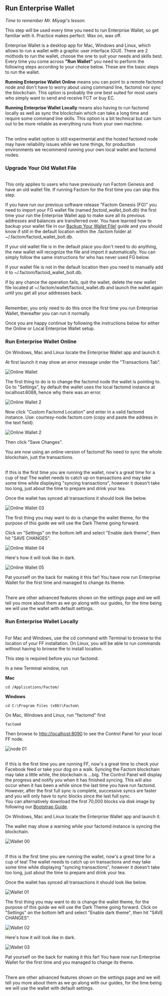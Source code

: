 ## Run Enterprise Wallet

*Time to remember Mr. Miyagi's lesson.*
 
This step will be used every time you need to run Enterprise Wallet, so get familiar with it. Practice makes perfect. Wax on, wax off.

Enterprise Wallet is a desktop app for Mac, Windows and Linux, which allows to run a wallet with a graphic user interface (GUI). There are 2 mothods to run the wallet, choose the one to suit your needs and skills best. Every time you come across **"Run Wallet"** you need to perform the following steps according to your choice below. These are the basic steps to run the wallet.

**Running Enterprise Wallet Online** means you can point to a remote factomd node and don't have to worry about using command line, factomd nor sync the blockchain. This option is probably the one best suited for most users who simply want to send and receive FCT or buy EC.

**Running Enterprise Wallet Locally** means also having to run factomd locally as well as sync the blockchain which can take a long time and require some command line skills. This option is a bit technical but can turn out to be more reliable as everything runs from your own machine.

<aside class="warning"><br>
The online wallet option is still experimental and the hosted factomd node may have reliability issues while we tune things, for production environments we recommend running your own local wallet and factomd nodes.
</aside> 

### Upgrade Your Old Wallet File

<aside class="notice"><br>
This only applies to users who have previously run Factom Genesis and have an old wallet file. If running Factom for the first time you can skip this step. 
</aside>

If you have run our previous software release "Factom Genesis (FG)" you need to import your FG wallet file (named *factoid_wallet_bolt.db*) the first time your run the Enterprise Wallet app to make sure all its previous addresses and balances are transferred over. You have learned how to backup your wallet file in our [Backup Your Wallet File!](#backup-your-wallets) guide and you should know if still in the default location within the .factom folder at ~/.factom/factoid_wallet_bolt.db.

If your old wallet file is in the default place you don't need to do anything, the new wallet will recognize the file and import it automatically. You can simply follow the same instructions for who has never used FG below. 

If your wallet file is not in the default location then you need to manually add it to ~/.factom/factoid_wallet_bolt.db.

If by any chance the operation fails, quit the wallet, delete the new wallet file located at ~/.factom/wallet/factoid_wallet.db and launch the wallet again until you get all your addresses back.

<aside class="success"><br>
Remember, you only need to do this once the first time you run Enterprise Wallet, thereafter you can run it normally. 
</aside>

Once you are happy continue by following the instructions below for either the Online or Local Enterprise Wallet setup.

### Run Enterprise Wallet Online

On Windows, Mac and Linux locate the Enterprise Wallet app and launch it.

At first launch it may show an error message under the "Transactions Tab".

![Online Wallet](images/wallet_091.png)

The first thing to do is to change the factomd node the wallet is pointing to. Go to "Settings", by default the wallet uses the local factomd instance at localhost:8088, hence why there was an error.

![Online Wallet 2](images/wallet_092.png)

Now click "Custom Factomd Location" and enter in a valid factomd instance. Use: courtesy-node.factom.com (copy and paste the address in the text field).

![Online Wallet 2](images/wallet_093.png)

Then click "Save Changes". 

You are now using an online version of factomd! No need to sync the whole blockchain, just the transactions.

<aside class="notice"><br>
If this is the first time you are running the wallet, now's a great time for a cup of tea! 
The wallet needs to catch up on transactions and may take some time while displaying "syncing transactions", however it doesn't take too long, just about the time to prepare and drink your tea.
</aside>

Once the wallet has synced all transactions it should look like below.

![Online Wallet 03](images/wallet_019.png)

The first thing you may want to do is change the wallet theme, for the purpose of this guide we will use the Dark Theme going forward.

Click on "Settings" on the bottom left and select "Enable dark theme", then hit "SAVE CHANGES".

![Online Wallet 04](images/wallet_020.png)

Here's how it will look like in dark.

![Online Wallet 05](images/wallet_021.png)

Pat yourself on the back for making it this far! You have now run Enterprise Wallet for the first time and managed to change its theme.

<aside class="success"><br>
There are other advanced features shown on the settings page and we will tell you more about them as we go along with our guides, for the time being we will use the wallet with default settings.
</aside>

### Run Enterprise Wallet Locally

<aside class="notice"><br>
For Mac and Windows, use the cd command with Terminal to browse to the location of your FF installation. On Linux, you will be able to run commands without having to browse the to install location.
</aside>

This step is required before you run factomd. 

In a new Terminal window, run

**Mac**

`cd /Applications/Factom/`

**Windows**

`cd C:\Program Files (x86)\Factom\`

On Mac, Windows and Linux, run "factomd" first

`factomd`

Then browse to [http://localhost:8090](http://localhost:8090) to see the Control Panel for your local FF node.

![node 01](images/wallet_018.png)

<aside class="notice"><br>
If this is the first time you are running FF, now's a great time to check your Facebook feed or take your dog on a walk. 
Syncing the Factom blockchain may take a little while, the blockchain is ...big. The Control Panel will display the progress and notify you when it has finished syncing. This will also occur when it has been a while since the last time you have run factomd. However, after the first full sync is complete, successive syncs are faster and you will only have to sync blocks since the last full sync.
<br>
You can alternatively download the first 70,000 blocks via disk image by following our <a href="#starting-factom-via-bootstrap">Bootstrap Guide</a>.
</aside>

On Windows, Mac and Linux locate the Enterprise Wallet app and launch it.

The wallet may show a warning while your factomd instance is syncing the blockchain.

![Wallet 00](images/wallet_094.png)

<aside class="notice"><br>
If this is the first time you are running the wallet, now's a great time for a cup of tea! 
The wallet needs to catch up on transactions and may take some time while displaying "syncing transactions", however it doesn't take too long, just about the time to prepare and drink your tea.
</aside>

Once the wallet has synced all transactions it should look like below.

![Wallet 01](images/wallet_019.png)

The first thing you may want to do is change the wallet theme, for the purpose of this guide we will use the Dark Theme going forward.
Click on "Settings" on the bottom left and select "Enable dark theme", then hit "SAVE CHANGES".

![Wallet 02](images/wallet_020.png)

Here's how it will look like in dark.

![Wallet 03](images/wallet_021.png)

Pat yourself on the back for making it this far! You have now run Enterprise Wallet for the first time and you managed to change its theme.

<aside class="success"><br>
There are other advanced features shown on the settings page and we will tell you more about them as we go along with our guides, for the time being we will use the wallet with default settings.
</aside>
